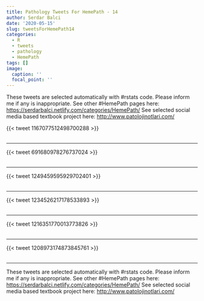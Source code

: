 ```yaml
---
title: Pathology Tweets For HemePath - 14
author: Serdar Balci
date: '2020-05-15'
slug: tweetsForHemePath14
categories:
  - R
  - tweets
  - pathology
  - HemePath
tags: []
image:
  caption: ''
  focal_point: ''
---
```



These tweets are selected automatically with #rstats code. Please inform me if any is inappropriate.
See other #HemePath pages here: https://serdarbalci.netlify.com/categories/HemePath/ 
See selected social media based textbook project here: http://www.patolojinotlari.com/

{{< tweet 1167077512498700288 >}}
<br>
<br>
<hr>
{{< tweet 691680978276737024 >}}
<br>
<br>
<hr>
{{< tweet 1249459595929702401 >}}
<br>
<br>
<hr>
{{< tweet 1234526217178533893 >}}
<br>
<br>
<hr>
{{< tweet 1216351770013773826 >}}
<br>
<br>
<hr>
{{< tweet 1208973174873845761 >}}
<br>
<br>
<hr>


These tweets are selected automatically with #rstats code. Please inform me if any is inappropriate.
See other #HemePath pages here: https://serdarbalci.netlify.com/categories/HemePath/ 
See selected social media based textbook project here: http://www.patolojinotlari.com/
